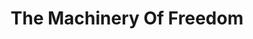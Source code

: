 ---
layout: books
title: The Machinery Of Freedom
subtitle: 
essential: 
categories: ['economics']
authors: ['David D. Friedman']
authors_twitter: ['']
excerpt: .
url: http://www.daviddfriedman.com/The_Machinery_of_Freedom_.pdf
amazon_url: 
---